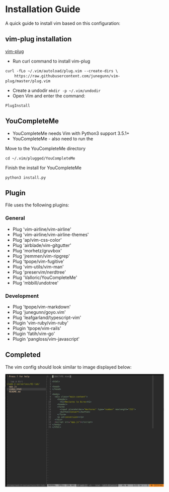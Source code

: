 # Installation Guide

A quick guide to install vim based on this configuration:

## vim-plug installation

[vim-plug](https://github.com/junegunn/vim-plug)

* Run curl command to install vim-plug
```
curl -fLo ~/.vim/autoload/plug.vim --create-dirs \
    https://raw.githubusercontent.com/junegunn/vim-plug/master/plug.vim
```
* Create a undodir `mkdir -p ~/.vim/undodir`
* Open Vim and enter the command:
```
PlugInstall
```

## YouCompleteMe

* YouCompleteMe needs Vim with Python3 support 3.5.1+
* YouCompleteMe - also need to run the 

Move to the YouCompleteMe directory
```
cd ~/.vim/plugged/YouCompleteMe
```
Finish the install for YouCompleteMe
```
python3 install.py
```

## Plugin

File uses the following plugins:

### General

* Plug 'vim-airline/vim-airline'
* Plug 'vim-airline/vim-airline-themes'
* Plug 'ap/vim-css-color'
* Plug 'airblade/vim-gitgutter'
* Plug 'morhetz/gruvbox'
* Plug 'jremmen/vim-ripgrep'
* Plug 'tpope/vim-fugitive'
* Plug 'vim-utils/vim-man'
* Plug 'preservim/nerdtree'
* Plug 'Valloric/YouCompleteMe'
* Plug 'mbbill/undotree'

### Development 

* Plug 'tpope/vim-markdown'
* Plug 'junegunn/goyo.vim'
* Plug 'leafgarland/typescript-vim'
* Plugin 'vim-ruby/vim-ruby'
* Plugin 'tpope/vim-rails'
* Plugin 'fatih/vim-go'
* Plugin 'pangloss/vim-javascript'


## Completed

The vim config should look similar to image displayed below:

![vim interface](https://github.com/rosera/machine-config/blob/master/images/vim-interface.png "Vim config")



